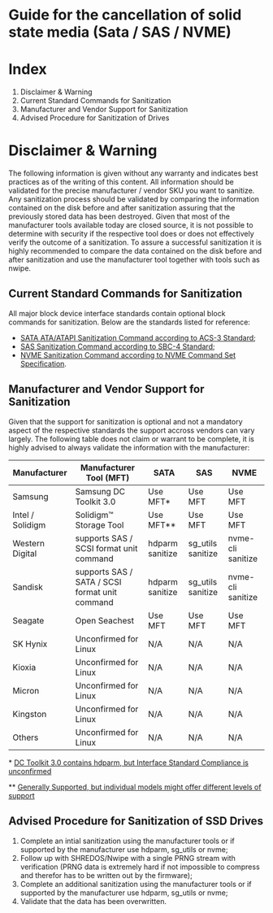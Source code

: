 ﻿# Guide for the cancellation of solid state media (Sata / SAS / NVME)

# Index
1. Disclaimer & Warning
2. Current Standard Commands for Sanitization
3. Manufacturer and Vendor Support for Sanitization
4. Advised Procedure for Sanitization of Drives

# Disclaimer & Warning
The following information is given without any warranty and indicates best practices as of the writing of this content.
All information should be validated for the precise manufacturer / vendor SKU you want to sanitize.
Any sanitization process should be validated by comparing the information contained on the disk before and after sanitization assuring that the previously stored data has been destroyed.
Given that most of the manufacturer tools available today are closed source, it is not possible to determine with security if the respective tool does or does not effectively verify the outcome of a sanitization.
To assure a successful sanitization it is highly recommended to compare the data contained on the disk before and after sanitization and use the manufacturer tool together with tools such as nwipe. 

## Current Standard Commands for Sanitization

All major block device interface standards contain optional block commands for sanitization. 
Below are the standards listed for reference: 
* [SATA ATA/ATAPI Sanitization Command according to ACS-3 Standard](https://people.freebsd.org/~imp/asiabsdcon2015/works/d2161r5-ATAATAPI_Command_Set_-_3.pdf);
* [SAS Sanitization Command according to SBC-4 Standard](https://www.t10.org/members/w_sbc4.htm);
* [NVME Sanitization Command according to NVME Command Set Specification](https://nvmexpress.org/wp-content/uploads/NVM-Express-NVM-Command-Set-Specification-Revision-1.1-2024.08.05-Ratified.pdf).

## Manufacturer and Vendor Support for Sanitization
Given that the support for sanitization is optional and not a mandatory aspect of the respective standards the support accross vendors can vary largely.
The following table does not claim or warrant to be complete, it is highly advised to always validate the information with the manufacturer:

| Manufacturer    	| Manufacturer Tool (MFT)                              	| SATA            	| SAS               	| NVME     	|
|-----------------	|------------------------------------------------------	|-----------------	|-------------------	|----------	|
| Samsung         	| Samsung DC Toolkit 3.0                               	| Use MFT*        	| Use MFT           	| Use MFT  	|
| Intel / Solidigm  | Solidigm™ Storage Tool                               	| Use MFT*\*        	| Use MFT           	| Use MFT  	|
| Western Digital 	| supports SAS / SCSI format unit command        	    | hdparm sanitize 	| sg_utils sanitize 	| nvme-cli sanitize	|
| Sandisk         	| supports SAS / SATA / SCSI format unit command 	    | hdparm sanitize 	| sg_utils sanitize 	| nvme-cli sanitize	|
| Seagate         	| Open Seachest 	    | Use MFT 	| Use MFT 	| Use MFT	|
| SK Hynix        	| Unconfirmed for Linux                                	| N/A             	| N/A               	| N/A      	|
| Kioxia          	| Unconfirmed for Linux                                	| N/A             	| N/A               	| N/A      	|
| Micron          	| Unconfirmed for Linux                                	| N/A             	| N/A               	| N/A      	|
| Kingston        	| Unconfirmed for Linux                                	| N/A             	| N/A               	| N/A      	|
| Others          	| Unconfirmed for Linux                                	| N/A             	| N/A               	| N/A      	|

\*      [DC Toolkit 3.0 contains hdparm, but Interface Standard Compliance is unconfirmed](https://download.semiconductor.samsung.com/resources/user-manual/Samsung_DCToolkit_V3.0_User_Guide.pdf)

\*\*    [Generally Supported, but individual models might offer different levels of support](https://community.solidigm.com/t5/solid-state-drives-nand/support-for-sata-sanitize-command/td-p/24452)

## Advised Procedure for Sanitization of SSD Drives

1.  Complete an intial sanitization using the manufacturer tools or if supported by the manufacturer use hdparm, sg_utils or nvme;
2.  Follow up with SHREDOS/Nwipe with a single PRNG stream with verification (PRNG data is extremely hard if not impossible to compress and therefor has to be written out by the firmware);
3.  Complete an additional sanitization using the manufacturer tools or if supported by the manufacturer use hdparm, sg_utils or nvme;
4.  Validate that the data has been overwritten.